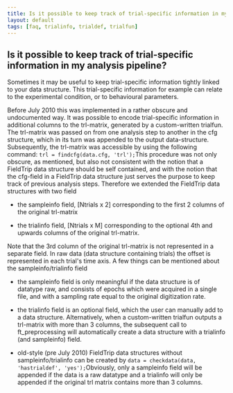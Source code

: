 ```yaml
---
title: Is it possible to keep track of trial-specific information in my analysis pipeline?
layout: default
tags: [faq, trialinfo, trialdef, trialfun]
---
```


## Is it possible to keep track of trial-specific information in my analysis pipeline?

Sometimes it may be useful to keep trial-specific information tightly linked to your data structure. This trial-specific information for example can relate to the experimental condition, or to behavioural parameters. 

Before July 2010 this was implemented in a rather obscure and undocumented way. It was possible to encode trial-specific information in additional columns to the trl-matrix, generated by a custom-written trialfun. The trl-matrix was passed on from one analysis step to another in the cfg structure, which in its turn was appended to the output data-structure. Subsequently, the trl-matrix was accessible by using the following command: ` trl = findcfg(data.cfg, 'trl'); `This procedure was not only obscure, as mentioned, but also not consistent with the notion that a FieldTrip data structure should be self contained, and with the notion that the cfg-field in a FieldTrip data structure just serves the purpose to keep track of previous analysis steps. Therefore we extended the FieldTrip data structures with two field

*  the sampleinfo field, [Ntrials x 2] corresponding to the first 2 columns of the original trl-matrix

*  the trialinfo  field, [Ntrials x M] corresponding to the optional 4th and upwards columns of the original trl-matrix.

Note that the 3rd column of the original trl-matrix is not represented in a separate field. In raw data (data structure containing trials) the offset is represented in each trial's time axis. A few things can be mentioned about the sampleinfo/trialinfo field

*  the sampleinfo field is only meaningful if the data structure is of datatype raw, and consists of epochs which were acquired in a single file, and with a sampling rate equal to the original digitization rate.

*  the trialinfo field is an optional field, which the user can manually add to a data structure. Alternatively, when a custom-written trialfun outputs a trl-matrix with more than 3 columns, the subsequent call to ft_preprocessing will automatically create a data structure with a trialinfo (and sampleinfo) field.

*  old-style (pre July 2010) FieldTrip data structures without sampleinfo/trialinfo can be created by
` data = checkdata(data, 'hastrialdef', 'yes'); `Obviously, only a sampleinfo field will be appended if the data is a raw datatype and a trialinfo will only be appended if the original trl matrix contains more than 3 columns.
